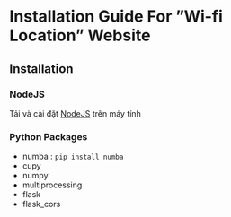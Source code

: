 # Installation Guide For ”Wi-fi Location” Website

## Installation
### NodeJS
Tải và cài đặt [NodeJS](https://nodejs.org/en) trên máy tính
### Python Packages 
- numba : `pip install numba` 
- cupy
- numpy
- multiprocessing
- flask
- flask_cors
 
